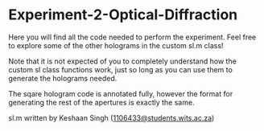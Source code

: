 # Experiment-2-Optical-Diffraction

Here you will find all the code needed to perform the experiment. Feel free to explore some of the other holograms in the custom sl.m class!

Note that it is not expected of you to completely understand how the custom sl class functions work, just so long as you can use them to generate the holograms needed.

The sqare hologram code is annotated fully, however the format for generating the rest of the apertures is exactly the same.

sl.m written by Keshaan Singh (1106433@students.wits.ac.za)
